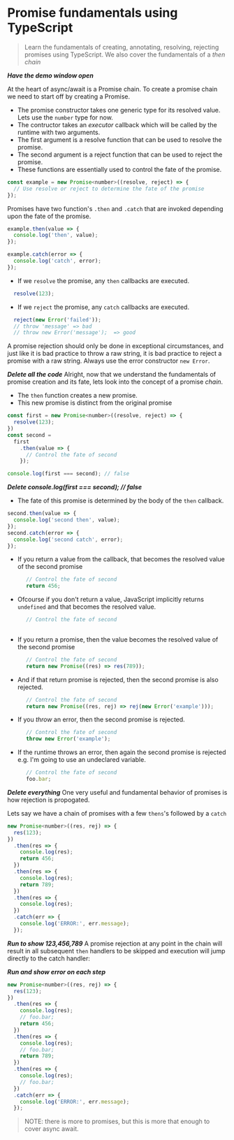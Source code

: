# Promise fundamentals using TypeScript
> Learn the fundamentals of creating, annotating, resolving, rejecting promises using TypeScript. We also cover the fundamentals of a *then chain*

***Have the demo window open***

At the heart of async/await is a Promise chain. To create a promise chain we need to start off by creating a Promise. 

* The promise constructor takes one generic type for its resolved value. Lets use the `number` type for now.
* The contructor takes an *executor* callback which will be called by the runtime with two arguments.
* The first argument is a resolve function that can be used to resolve the promise. 
* The second argument is a reject function that can be used to reject the promise.
* These functions are essentially used to control the fate of the promise. 
```js
const example = new Promise<number>((resolve, reject) => {
  // Use resolve or reject to determine the fate of the promise
});

```
Promises have two function's `.then` and `.catch` that are invoked depending upon the fate of the promise. 
```js
example.then(value => {
  console.log('then', value);
});

example.catch(error => {
  console.log('catch', error);
});
```
* If we `resolve` the promise, any `then` callbacks are executed. 
```js
  resolve(123);
```
* If we `reject` the promise, any `catch` callbacks are executed.
```js
  reject(new Error('failed'));
  // throw 'message' => bad 
  // throw new Error('message');  => good
```
A promise rejection should only be done in exceptional circumstances, and just like it is bad practice to throw a raw string, it is bad practice to reject a promise with a raw string. Always use the error constructor `new Error`. 

***Delete all the code***
Alright, now that we understand the fundamentals of promise creation and its fate, lets look into the concept of a promise *chain*.

* The `then` function creates a new promise. 
* This new promise is distinct from the original promise
```js
const first = new Promise<number>((resolve, reject) => {
  resolve(123);
})
const second =
  first
    .then(value => {
      // Control the fate of second 
    });

console.log(first === second); // false
```

***Delete console.log(first === second); // false***
* The fate of this promise is determined by the body of the `then` callback.
```js
second.then(value => {
  console.log('second then', value);
});
second.catch(error => {
  console.log('second catch', error);
});
```
* If you return a value from the callback, that becomes the resolved value of the second promise
```js
      // Control the fate of second 
      return 456;
```
* Ofcourse if you don't return a value, JavaScript implicitly returns `undefined` and that becomes the resolved value. 
```js
      // Control the fate of second 
  
```
* If you return a promise, then the value becomes the resolved value of the second promise

```js
      // Control the fate of second 
      return new Promise((res) => res(789));
```
* And if that return promise is rejected, then the second promise is also rejected.

```js
      // Control the fate of second 
      return new Promise((res, rej) => rej(new Error('example')));
```

* If you *throw* an error, then the second promise is rejected.
```js
      // Control the fate of second 
      throw new Error('example');
```
* If the runtime throws an error, then again the second promise is rejected e.g. I'm going to use an undeclared variable.

```js
      // Control the fate of second 
      foo.bar;
```

***Delete everything***
One very useful and fundamental behavior of promises is how rejection is propogated. 

Lets say we have a chain of promises with a few `thens`'s followed by a `catch`

```js
new Promise<number>((res, rej) => {
  res(123);
})
  .then(res => {
    console.log(res);
    return 456;
  })
  .then(res => {
    console.log(res);
    return 789;
  })
  .then(res => {
    console.log(res);
  })
  .catch(err => {
    console.log('ERROR:', err.message);
  });
```
***Run to show 123,456,789***
A promise rejection at any point in the chain will result in all subsequent `then` handlers to be skipped and execution will jump directly to the catch handler: 

***Run and show error on each step***
```js
new Promise<number>((res, rej) => {
  res(123);
})
  .then(res => {
    console.log(res);
    // foo.bar;
    return 456;
  })
  .then(res => {
    console.log(res);
    // foo.bar;
    return 789;
  })
  .then(res => {
    console.log(res);
    // foo.bar;
  })
  .catch(err => {
    console.log('ERROR:', err.message);
  });
```

> NOTE: there is more to promises, but this is more that enough to cover async await.